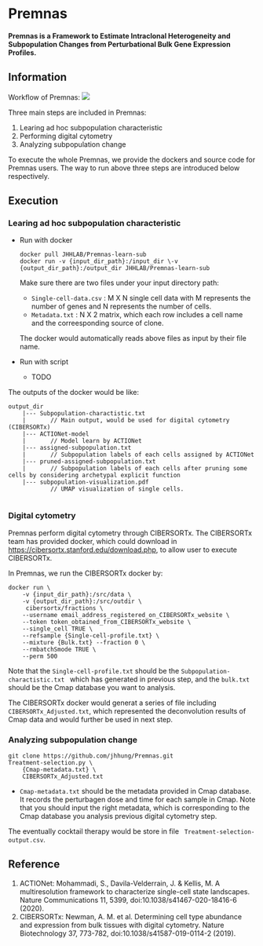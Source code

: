 # Premnas
#### Premnas is a Framework to Estimate Intraclonal Heterogeneity and Subpopulation Changes from Perturbational Bulk Gene Expression Profiles.

## Information

Workflow of Premnas: 
![](https://i.imgur.com/D0Nacge.png)

Three main steps are included in Premnas:
1. Learing ad hoc subpopulation characteristic
2. Performing digital cytometry
3. Analyzing subpopulation change

To execute the whole Premnas, we provide the dockers and source code for Premnas users. The way to run above three steps are introduced below respectively. 


## Execution

### Learing ad hoc subpopulation characteristic
    
* Run with docker
    ```cpp=
    docker pull JHHLAB/Premnas-learn-sub
    docker run -v {input_dir_path}:/input_dir \-v {output_dir_path}:/output_dir JHHLAB/Premnas-learn-sub
    ```
    Make sure there are two files under your input directory path: 
    * ```Single-cell-data.csv``` : M X N single cell data with M represents the number of genes and N represents the number of cells. 
    * ```Metadata.txt``` : N X 2 matrix, which each row includes a cell name and the correesponding source of clone.

    The docker would automatically reads above files as input by their file name.
    
* Run with script
    * TODO
    
The outputs of the docker would be like:
```c=
output_dir    
    |--- Subpopulation-charactistic.txt 
    |       // Main output, would be used for digital cytometry (CIBERSORTx)
    |--- ACTIONet-model
    |       // Model learn by ACTIONet
    |--- assigned-subpopulation.txt
    |       // Subpopulation labels of each cells assigned by ACTIONet
    |--- pruned-assigned-subpopulation.txt
    |       // Subpopulation labels of each cells after pruning some cells by considering archetypal explicit function
    |--- subpopulation-visualization.pdf
            // UMAP visualization of single cells.
    
```

### Digital cytometry

Premnas perform digital cytometry through CIBERSORTx. The CIBERSORTx team has provided docker, which could download in https://cibersortx.stanford.edu/download.php, to allow user to execute CIBERSORTx.

In Premnas, we run the CIBERSORTx docker by:

```c=
docker run \
    -v {input_dir_path}:/src/data \
    -v {output_dir_path}:/src/outdir \  
     cibersortx/fractions \
    --username email_address_registered_on_CIBERSORTx_website \
    --token token_obtained_from_CIBERSORTx_website \
    --single_cell TRUE \
    --refsample {Single-cell-profile.txt} \ 
    --mixture {Bulk.txt} --fraction 0 \
    --rmbatchSmode TRUE \
    --perm 500
```

Note that the ```Single-cell-profile.txt``` should be the ```Subpopulation-charactistic.txt ``` which has generated in previous step, and the ```bulk.txt``` should be the Cmap database you want to analysis.

The CIBERSORTx docker would generat a series of file including ```CIBERSORTx_Adjusted.txt```, which represented the deconvolution results of Cmap data and would further be used in next step.

### Analyzing subpopulation change

```python=
git clone https://github.com/jhhung/Premnas.git
Treatment-selection.py \
    {Cmap-metadata.txt} \
    CIBERSORTx_Adjusted.txt 
```
* ```Cmap-metadata.txt``` should be the metadata provided in Cmap database. It records the perturbagen dose and time for each sample in Cmap. Note that you should input the right metadata, which is corresponding to the Cmap database you analysis previous digital cytometry step.

The eventually cocktail therapy would be store in file ``` Treatment-selection-output.csv```.

## Reference

1. ACTIONet: Mohammadi, S., Davila-Velderrain, J. & Kellis, M. A multiresolution framework to characterize single-cell state landscapes. Nature Communications 11, 5399, doi:10.1038/s41467-020-18416-6 (2020).
2. CIBERSORTx: Newman, A. M. et al. Determining cell type abundance and expression from bulk tissues with digital cytometry. Nature Biotechnology 37, 773-782, doi:10.1038/s41587-019-0114-2 (2019).



